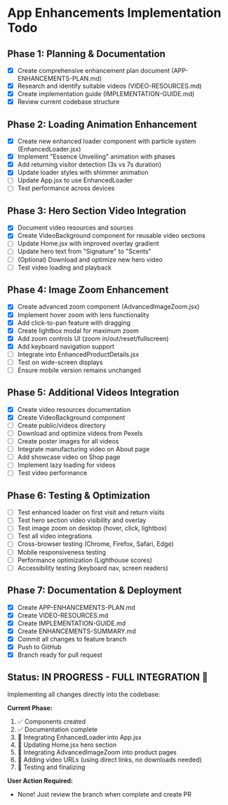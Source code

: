 # App Enhancements Implementation Todo

## Phase 1: Planning & Documentation
- [x] Create comprehensive enhancement plan document (APP-ENHANCEMENTS-PLAN.md)
- [x] Research and identify suitable videos (VIDEO-RESOURCES.md)
- [x] Create implementation guide (IMPLEMENTATION-GUIDE.md)
- [x] Review current codebase structure

## Phase 2: Loading Animation Enhancement
- [x] Create new enhanced loader component with particle system (EnhancedLoader.jsx)
- [x] Implement "Essence Unveiling" animation with phases
- [x] Add returning visitor detection (3s vs 7s duration)
- [x] Update loader styles with shimmer animation
- [ ] Update App.jsx to use EnhancedLoader
- [ ] Test performance across devices

## Phase 3: Hero Section Video Integration
- [x] Document video resources and sources
- [x] Create VideoBackground component for reusable video sections
- [ ] Update Home.jsx with improved overlay gradient
- [ ] Update hero text from "Signature" to "Scents"
- [ ] (Optional) Download and optimize new hero video
- [ ] Test video loading and playback

## Phase 4: Image Zoom Enhancement
- [x] Create advanced zoom component (AdvancedImageZoom.jsx)
- [x] Implement hover zoom with lens functionality
- [x] Add click-to-pan feature with dragging
- [x] Create lightbox modal for maximum zoom
- [x] Add zoom controls UI (zoom in/out/reset/fullscreen)
- [x] Add keyboard navigation support
- [ ] Integrate into EnhancedProductDetails.jsx
- [ ] Test on wide-screen displays
- [ ] Ensure mobile version remains unchanged

## Phase 5: Additional Videos Integration
- [x] Create video resources documentation
- [x] Create VideoBackground component
- [ ] Create public/videos directory
- [ ] Download and optimize videos from Pexels
- [ ] Create poster images for all videos
- [ ] Integrate manufacturing video on About page
- [ ] Add showcase video on Shop page
- [ ] Implement lazy loading for videos
- [ ] Test video performance

## Phase 6: Testing & Optimization
- [ ] Test enhanced loader on first visit and return visits
- [ ] Test hero section video visibility and overlay
- [ ] Test image zoom on desktop (hover, click, lightbox)
- [ ] Test all video integrations
- [ ] Cross-browser testing (Chrome, Firefox, Safari, Edge)
- [ ] Mobile responsiveness testing
- [ ] Performance optimization (Lighthouse scores)
- [ ] Accessibility testing (keyboard nav, screen readers)

## Phase 7: Documentation & Deployment
- [x] Create APP-ENHANCEMENTS-PLAN.md
- [x] Create VIDEO-RESOURCES.md
- [x] Create IMPLEMENTATION-GUIDE.md
- [x] Create ENHANCEMENTS-SUMMARY.md
- [x] Commit all changes to feature branch
- [x] Push to GitHub
- [x] Branch ready for pull request

## Status: IN PROGRESS - FULL INTEGRATION 🚀

Implementing all changes directly into the codebase:

**Current Phase:**
1. ✅ Components created
2. ✅ Documentation complete
3. 🔄 Integrating EnhancedLoader into App.jsx
4. 🔄 Updating Home.jsx hero section
5. 🔄 Integrating AdvancedImageZoom into product pages
6. 🔄 Adding video URLs (using direct links, no downloads needed)
7. 🔄 Testing and finalizing

**User Action Required:**
- None! Just review the branch when complete and create PR